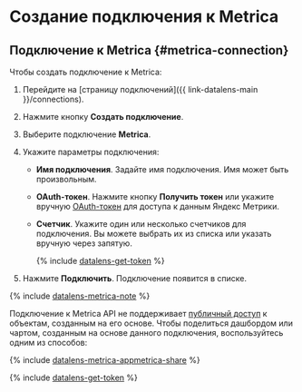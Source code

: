 # Создание подключения к Metrica

## Подключение к Metrica {#metrica-connection}

Чтобы создать подключение к Metrica:


1. Перейдите на [страницу подключений]({{ link-datalens-main }}/connections).


1. Нажмите кнопку **Создать подключение**.
1. Выберите подключение **Metrica**.
1. Укажите параметры подключения:

   * **Имя подключения**. Задайте имя подключения. Имя может быть произвольным.
   * **OAuth-токен**. Нажмите кнопку **Получить токен** или укажите вручную [OAuth-токен](#get-oauth-token) для доступа к данным Яндекс Метрики.
   * **Счетчик**. Укажите один или несколько счетчиков для подключения. Вы можете выбрать их из списка или указать вручную через запятую.
    
     {% include [datalens-get-token](../../../_includes/datalens/datalens-change-account-note.md) %}
        
1. Нажмите **Подключить**. Подключение появится в списке.

{% include [datalens-metrica-note](../../../_includes/datalens/datalens-metrica-note.md) %}


Подключение к Metrica API не поддерживает [публичный доступ](../../concepts/datalens-public.md) к объектам, созданным на его основе. Чтобы поделиться дашбордом или чартом, созданным на основе данного подключения, воспользуйтесь одним из способов:

{% include [datalens-metrica-appmetrica-share](../../../_includes/datalens/datalens-metrica-appmetrica-share.md) %}


{% include [datalens-get-token](../../../_includes/datalens/operations/datalens-get-token.md) %}
